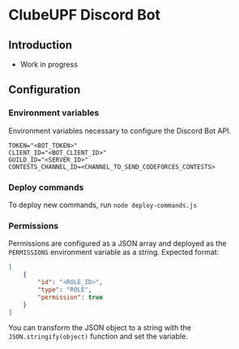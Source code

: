 # ClubeUPF Discord Bot

## Introduction
* Work in progress


## Configuration

### Environment variables
Environment variables necessary to configure the Discord Bot API.
```
TOKEN="<BOT_TOKEN>"
CLIENT_ID="<BOT_CLIENT_ID>"
GUILD_ID="<SERVER_ID>"
CONTESTS_CHANNEL_ID=<CHANNEL_TO_SEND_CODEFORCES_CONTESTS>
```

### Deploy commands
To deploy new commands, run `node deploy-commands.js`

### Permissions
Permissions are configured as a JSON array and deployed as the `PERMISSIONS` environment variable as a string. Expected format:
```json
[
    {
        "id": "<ROLE_ID>",
        "type": "ROLE",
        "permission": true
    }
]
```
You can transform the JSON object to a string with the `JSON.stringify(object)` function and set the variable.